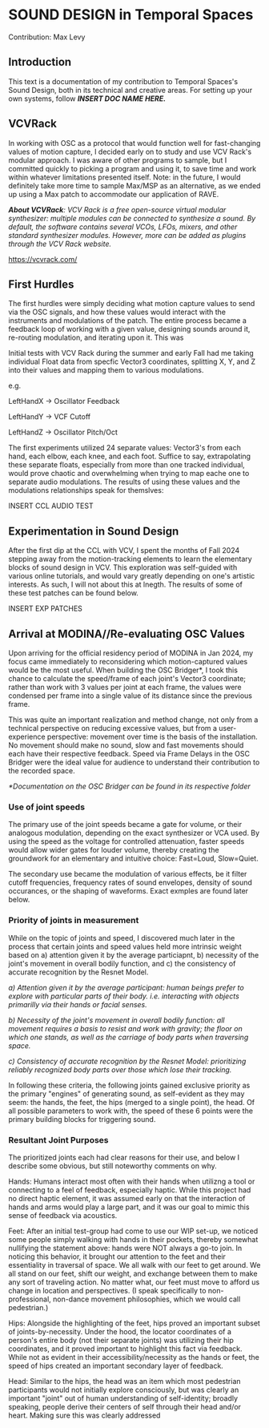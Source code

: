 # SOUND DESIGN in Temporal Spaces

Contribution: Max Levy

## Introduction

This text is a documentation of my contribution to Temporal Spaces's Sound Design, both in its technical and creative areas. For setting up your own systems, follow **_INSERT DOC NAME HERE._**

## VCVRack

In working with OSC as a protocol that would function well for fast-changing values of motion capture, I decided early on to study and use VCV Rack's modular approach. I was aware of other programs to sample, but I committed quickly to picking a program and using it, to save time and work within whatever limitations presented itself. Note: in the future, I would definitely take more time to sample Max/MSP as an alternative, as we ended up using a Max patch to accommodate our application of RAVE.

_**About VCVRack**: VCV Rack is a free open-source virtual modular synthesizer: multiple modules can be connected to synthesize a sound. By default, the software contains several VCOs, LFOs, mixers, and other standard synthesizer modules. However, more can be added as plugins through the VCV Rack website._

https://vcvrack.com/


## First Hurdles

The first hurdles were simply deciding what motion capture values to send via the OSC signals, and how these values would interact with the instruments and modulations of the patch. The entire process became a feedback loop of working with a given value, designing sounds around it, re-routing modulation, and iterating upon it. This was 

Initial tests with VCV Rack during the summer and early Fall had me taking individual Float data from specfic Vector3 coordinates, splitting X, Y, and Z into their values and mapping them to various modulations.

e.g. 

LeftHandX -> Oscillator Feedback

LeftHandY -> VCF Cutoff
 
LeftHandZ -> Oscillator Pitch/Oct

The first experiments utilized 24 separate values: Vector3's from each hand, each elbow, each knee, and each foot. Suffice to say, extrapolating these separate floats, especially from more than one tracked individual, would prove chaotic and overwhelming when trying to map eache one to separate audio modulations. The results of using these values and the modulations relationships speak for themslves:

INSERT CCL AUDIO TEST


## Experimentation in Sound Design

After the first dip at the CCL with VCV, I spent the months of Fall 2024 stepping away from the motion-tracking elements to learn the elementary blocks of sound design in VCV. This exploration was self-guided with various online tutorials, and would vary greatly depending on one's artistic interests. As such, I will not about this at lnegth. The results of some of these test patches can be found below.

INSERT EXP PATCHES


## Arrival at MODINA//Re-evaluating OSC Values

Upon arriving for the official residency period of MODINA in Jan 2024, my focus came immediately to reconsidering which motion-captured values would be the most useful. When building the OSC Bridger*, I took this chance to calculate the speed/frame of each joint's Vector3 coordinate; rather than work with 3 values per joint at each frame, the values were condensed per frame into a single value of its distance since the previous frame. 

This was quite an important realization and method change, not only from a technical perspective on reducing excessive values, but from a user-experience perspective: movement over time is the basis of the installation. No movement should make no sound, slow and fast movements should each have their respective feedback. Speed via Frame Delays in the OSC Bridger were the ideal value for audience to understand their contribution to the recorded space.

_*Documentation on the OSC Bridger can be found in its respective folder_


### Use of joint speeds

The primary use of the joint speeds became a gate for volume, or their analogous modulation, depending on the exact synthesizer or VCA used. By using the speed as the voltage for controlled attenuation, faster speeds would allow wider gates for louder volume, thereby creating the groundwork for an elementary and intuitive choice: Fast=Loud, Slow=Quiet.

The secondary use became the modulation of various effects, be it filter cutoff frequencies, frequency rates of sound envelopes, density of sound occurances, or the shaping of waveforms. Exact exmples are found later below.


### Priority of joints in measurement

While on the topic of joints and speed, I discovered much later in the process that certain joints and speed values held more intrinsic weight based on a) attention given it by the average particiapnt, b) necessity of the joint's movement in overall bodily function, and c) the consistency of accurate recognition by the Resnet Model.

_a) Attention given it by the average participant: human beings prefer to explore with particular parts of their body. i.e. interacting with objects primarilly via their hands or facial senses._

_b) Necessity of the joint's movement in overall bodily function: all movement requires a basis to resist and work with gravity; the floor on which one stands, as well as the carriage of body parts when traversing space._

_c) Consistency of accurate recognition by the Resnet Model: prioritizing reliably recognized body parts over those which lose their tracking._

In following these criteria, the following joints gained exclusive priority as the primary "engines" of generating sound, as self-evident as they may seem:
the hands, the feet, the hips (merged to a single point), the head. Of all possible parameters to work with, the speed of these 6 points were the primary building blocks for triggering sound.


### Resultant Joint Purposes

The prioritized joints each had clear reasons for their use, and below I describe some obvious, but still noteworthy comments on why.

Hands: Humans interact most often with their hands when utilizng a tool or connecting to a feel of feedback, especially haptic. While this project had no direct haptic element, it was assumed early on that the interaction of hands and arms would play a large part, and it was our goal to mimic this sense of feedback via acoustics. 

Feet: After an initial test-group had come to use our WIP set-up, we noticed some people simply walking with hands in their pockets, thereby somewhat nullifying the statement above: hands were NOT always a go-to join. In noticing this behavior, it brought our attention to the feet and their essentiality in traversal of space. We all walk with our feet to get around. We all stand on our feet, shift our weight, and exchange between them to make any sort of traveling action. No matter what, our feet must move to afford us change in location and perspectives. (I speak specifically to non-professional, non-dance movement philosophies, which we would call pedestrian.)

Hips: Alongside the highlighting of the feet, hips proved an important subset of joints-by-necessity. Under the hood, the locator coordinates of a person's entire body (not their separate joints) was utilizing their hip coordinates, and it proved important to highlight this fact via feedback. While not as evident in their accessibility/necessity as the hands or feet, the speed of hips created an important secondary layer of feedback.

Head: Similar to the hips, the head was an item which most pedestrian participants would not initially explore consciously, but was clearly an important "joint" out of human understanding of self-identity; broadly speaking, people derive their centers of self through their head and/or heart. Making sure this was clearly addressed 

